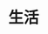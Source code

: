 ---
title: 生活
description: A description of this category
image: 1.jpg
slug: life
lifes: ["纪念", "日常"]

# Badge style
style:
    background: "87aeb7"
    color: "#fff"
---